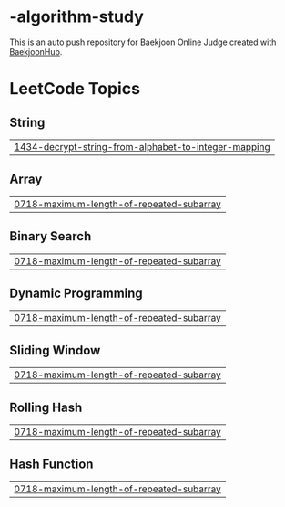 # -algorithm-study
This is an auto push repository for Baekjoon Online Judge created with [BaekjoonHub](https://github.com/BaekjoonHub/BaekjoonHub).

<!---LeetCode Topics Start-->
# LeetCode Topics
## String
|  |
| ------- |
| [1434-decrypt-string-from-alphabet-to-integer-mapping](https://github.com/cwyaanng/-algorithm-study/tree/master/1434-decrypt-string-from-alphabet-to-integer-mapping) |
## Array
|  |
| ------- |
| [0718-maximum-length-of-repeated-subarray](https://github.com/cwyaanng/-algorithm-study/tree/master/0718-maximum-length-of-repeated-subarray) |
## Binary Search
|  |
| ------- |
| [0718-maximum-length-of-repeated-subarray](https://github.com/cwyaanng/-algorithm-study/tree/master/0718-maximum-length-of-repeated-subarray) |
## Dynamic Programming
|  |
| ------- |
| [0718-maximum-length-of-repeated-subarray](https://github.com/cwyaanng/-algorithm-study/tree/master/0718-maximum-length-of-repeated-subarray) |
## Sliding Window
|  |
| ------- |
| [0718-maximum-length-of-repeated-subarray](https://github.com/cwyaanng/-algorithm-study/tree/master/0718-maximum-length-of-repeated-subarray) |
## Rolling Hash
|  |
| ------- |
| [0718-maximum-length-of-repeated-subarray](https://github.com/cwyaanng/-algorithm-study/tree/master/0718-maximum-length-of-repeated-subarray) |
## Hash Function
|  |
| ------- |
| [0718-maximum-length-of-repeated-subarray](https://github.com/cwyaanng/-algorithm-study/tree/master/0718-maximum-length-of-repeated-subarray) |
<!---LeetCode Topics End-->